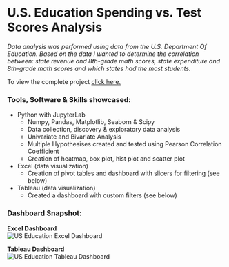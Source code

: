 # U.S. Education Spending vs. Test Scores Analysis

*Data analysis was performed using data from the U.S. Department Of Education. 
Based on the data I wanted to determine the correlation between: state revenue and 8th-grade math scores, state expenditure and 8th-grade math scores and which states had the most students.*

To view the complete project [click here.](https://github.com/peige07/Analytics-Portfolio/blob/main/SQL%20Projects/Spotify%20Top%20Artists%2C%20Albums%20%26%20Singles%20Analysis/Spotify%20Top%20Artists%2C%20Albums%20%26%20Singles%20Analysis.ipynb)

### Tools, Software & Skills showcased:
- Python with JupyterLab
  - Numpy, Pandas, Matplotlib, Seaborn & Scipy
  - Data collection, discovery & exploratory data analysis
  - Univariate and Bivariate Analysis
  - Multiple Hypothesises created and tested using Pearson Correlation Coefficient
  - Creation of heatmap, box plot, hist plot and scatter plot
- Excel (data visualization)
  - Creation of pivot tables and dashboard with slicers for filtering (see below)
- Tableau (data visualization)
  - Created a dashboard with custom filters (see below)

### Dashboard Snapshot:

**Excel Dashboard**
<br>
![US Education Excel Dashboard](https://github.com/peige07/Analytics-Portfolio/assets/136380370/64670754-f26a-4533-804a-a210ccf3a5a2)
<br>

**Tableau Dashboard**
<br>
![US Education Tableau Dashboard](https://github.com/peige07/Analytics-Portfolio/assets/136380370/87dfcdcd-0154-421f-a0d5-b08760fb2c0d)
